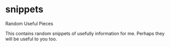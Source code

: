 # snippets
Random Useful Pieces

This contains random snippets of usefully information for me. Perhaps they will be useful to you too.
